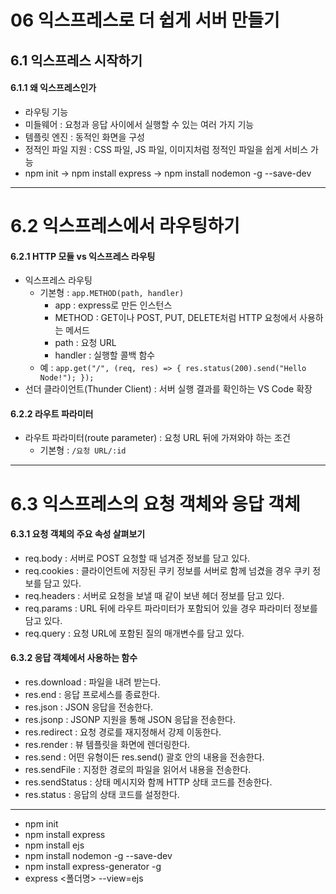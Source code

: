 # 06 익스프레스로 더 쉽게 서버 만들기

## 6.1 익스프레스 시작하기

#### 6.1.1 왜 익스프레스인가

- 라우팅 기능
- 미들웨어 : 요청과 응답 사이에서 실행할 수 있는 여러 가지 기능
- 템플릿 엔진 : 동적인 화면을 구성
- 정적인 파일 지원 : CSS 파일, JS 파일, 이미지처럼 정적인 파일을 쉽게 서비스 가능
- npm init -> npm install express -> npm install nodemon -g --save-dev

<hr>

# 6.2 익스프레스에서 라우팅하기

#### 6.2.1 HTTP 모듈 vs 익스프레스 라우팅

- 익스프레스 라우팅
  - 기본형 : ```app.METHOD(path, handler)```
    - app : express로 만든 인스턴스
    - METHOD : GET이나 POST, PUT, DELETE처럼 HTTP 요청에서 사용하는 메서드
    - path : 요청 URL
    - handler : 실행할 콜백 함수
  - 예 : ```app.get("/", (req, res) => { res.status(200).send("Hello Node!"); });```
- 선더 클라이언트(Thunder Client) : 서버 실행 결과를 확인하는 VS Code 확장

#### 6.2.2 라우트 파라미터

- 라우트 파라미터(route parameter) : 요청 URL 뒤에 가져와야 하는 조건
  - 기본형 : ```/요청 URL/:id```

<hr>

# 6.3 익스프레스의 요청 객체와 응답 객체

#### 6.3.1 요청 객체의 주요 속성 살펴보기

- req.body : 서버로 POST 요청할 때 넘겨준 정보를 담고 있다.
- req.cookies : 클라이언트에 저장된 쿠키 정보를 서버로 함께 넘겼을 경우 쿠키 정보를 담고 있다.
- req.headers : 서버로 요청을 보낼 때 같이 보낸 헤더 정보를 담고 있다.
- req.params : URL 뒤에 라우트 파라미터가 포함되어 있을 경우 파라미터 정보를 담고 있다.
- req.query : 요청 URL에 포함된 질의 매개변수를 담고 있다.

#### 6.3.2 응답 객체에서 사용하는 함수

- res.download : 파일을 내려 받는다.
- res.end : 응답 프로세스를 종료한다.
- res.json : JSON 응답을 전송한다.
- res.jsonp : JSONP 지원을 통해 JSON 응답을 전송한다.
- res.redirect : 요청 경로를 재지정해서 강제 이동한다.
- res.render : 뷰 템플릿을 화면에 렌더링한다.
- res.send : 어떤 유형이든 res.send() 괄호 안의 내용을 전송한다.
- res.sendFile : 지정한 경로의 파일을 읽어서 내용을 전송한다.
- res.sendStatus : 상태 메시지와 함께 HTTP 상태 코드를 전송한다.
- res.status : 응답의 상태 코드를 설정한다.

<hr>

- npm init
- npm install express
- npm install ejs
- npm install nodemon -g --save-dev
- npm install express-generator -g
- express <폴더명> --view=ejs



